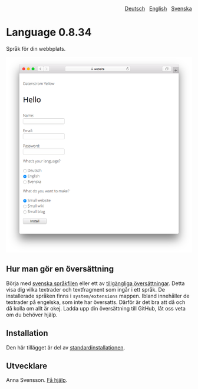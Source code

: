 <p align="right"><a href="README-de.md">Deutsch</a> &nbsp; <a href="README.md">English</a> &nbsp; <a href="README-sv.md">Svenska</a></p>

# Language 0.8.34

Språk för din webbplats.

<p align="center"><img src="language-screenshot.png?raw=true" alt="Skärmdump"></p>

## Hur man gör en översättning

Börja med [svenska språkfilen](https://github.com/annaesvensson/yellow-language/blob/main/translations/swedish/swedish.txt) eller ett av [tillgängliga översättningar](https://github.com/annaesvensson/yellow-language/tree/main/translations). Detta visa dig vilka textrader och textfragment som ingår i ett språk. De installerade språken finns i `system/extensions` mappen. Ibland innehåller de textrader på engelska, som inte har översatts. Därför är det bra att då och då kolla om allt är okej. Ladda upp din översättning till GitHub, låt oss veta om du behöver hjälp.

## Installation

Den här tillägget är del av [standardinstallationen](https://github.com/datenstrom/yellow).

## Utvecklare

Anna Svensson. [Få hjälp](https://datenstrom.se/sv/yellow/help/).
